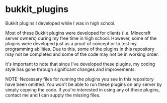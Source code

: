 # bukkit_plugins
Bukkit plugins I developed while I was in high school.

Most of these Bukkit plugins were developed for clients (i.e. Minecraft server
owners) during my free time in high school. However, some of the plugins were
developed just as a proof of concept or to test my programming abilities. Due
to this, some of the plugins in this repository may not be completed and some
of the code may not be in working order.

It's important to note that since I've developed these plugins, my coding style
has gone through significant changes and improvements.

NOTE: Necessary files for running the plugins you see in this repository have
been omitted. You won't be able to run these plugins on any server by simply
copying the code. If you're interested in using any of these plugins,
contact me and I can supply the missing files.
